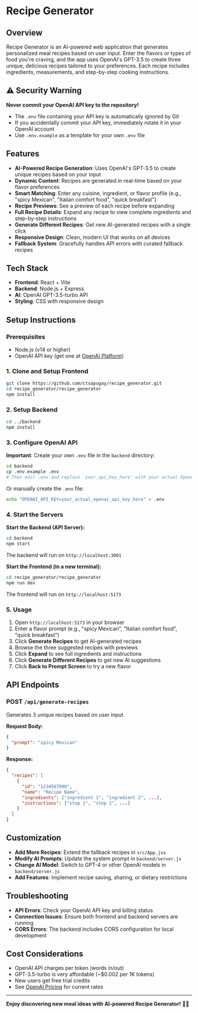 # Recipe Generator

## Overview
Recipe Generator is an AI-powered web application that generates personalized meal recipes based on user input. Enter the flavors or types of food you're craving, and the app uses OpenAI's GPT-3.5 to create three unique, delicious recipes tailored to your preferences. Each recipe includes ingredients, measurements, and step-by-step cooking instructions.

## ⚠️ Security Warning
**Never commit your OpenAI API key to the repository!** 
- The `.env` file containing your API key is automatically ignored by Git
- If you accidentally commit your API key, immediately rotate it in your OpenAI account
- Use `.env.example` as a template for your own `.env` file

## Features
- **AI-Powered Recipe Generation**: Uses OpenAI's GPT-3.5 to create unique recipes based on your input
- **Dynamic Content**: Recipes are generated in real-time based on your flavor preferences
- **Smart Matching**: Enter any cuisine, ingredient, or flavor profile (e.g., "spicy Mexican", "Italian comfort food", "quick breakfast")
- **Recipe Previews**: See a preview of each recipe before expanding
- **Full Recipe Details**: Expand any recipe to view complete ingredients and step-by-step instructions
- **Generate Different Recipes**: Get new AI-generated recipes with a single click
- **Responsive Design**: Clean, modern UI that works on all devices
- **Fallback System**: Gracefully handles API errors with curated fallback recipes

## Tech Stack
- **Frontend**: React + Vite
- **Backend**: Node.js + Express
- **AI**: OpenAI GPT-3.5-turbo API
- **Styling**: CSS with responsive design

## Setup Instructions

### Prerequisites
- Node.js (v14 or higher)
- OpenAI API key (get one at [OpenAI Platform](https://platform.openai.com/account/api-keys))

### 1. Clone and Setup Frontend
```sh
git clone https://github.com/ctsapugay/recipe_generator.git
cd recipe_generator/recipe_generator
npm install
```

### 2. Setup Backend
```sh
cd ../backend
npm install
```

### 3. Configure OpenAI API
**Important**: Create your own `.env` file in the `backend` directory:
```sh
cd backend
cp .env.example .env
# Then edit .env and replace 'your_api_key_here' with your actual OpenAI API key
```

Or manually create the `.env` file:
```sh
echo "OPENAI_API_KEY=your_actual_openai_api_key_here" > .env
```

### 4. Start the Servers

**Start the Backend (API Server):**
```sh
cd backend
npm start
```
The backend will run on `http://localhost:3001`

**Start the Frontend (in a new terminal):**
```sh
cd recipe_generator/recipe_generator
npm run dev
```
The frontend will run on `http://localhost:5173`

### 5. Usage
1. Open `http://localhost:5173` in your browser
2. Enter a flavor prompt (e.g., "spicy Mexican", "Italian comfort food", "quick breakfast")
3. Click **Generate Recipes** to get AI-generated recipes
4. Browse the three suggested recipes with previews
5. Click **Expand** to see full ingredients and instructions
6. Click **Generate Different Recipes** to get new AI suggestions
7. Click **Back to Prompt Screen** to try a new flavor

## API Endpoints

### POST `/api/generate-recipes`
Generates 3 unique recipes based on user input.

**Request Body:**
```json
{
  "prompt": "spicy Mexican"
}
```

**Response:**
```json
{
  "recipes": [
    {
      "id": "1234567890",
      "name": "Recipe Name",
      "ingredients": ["ingredient 1", "ingredient 2", ...],
      "instructions": ["step 1", "step 2", ...]
    }
  ]
}
```

## Customization
- **Add More Recipes**: Extend the fallback recipes in `src/App.jsx`
- **Modify AI Prompts**: Update the system prompt in `backend/server.js`
- **Change AI Model**: Switch to GPT-4 or other OpenAI models in `backend/server.js`
- **Add Features**: Implement recipe saving, sharing, or dietary restrictions

## Troubleshooting
- **API Errors**: Check your OpenAI API key and billing status
- **Connection Issues**: Ensure both frontend and backend servers are running
- **CORS Errors**: The backend includes CORS configuration for local development

## Cost Considerations
- OpenAI API charges per token (words in/out)
- GPT-3.5-turbo is very affordable (~$0.002 per 1K tokens)
- New users get free trial credits
- See [OpenAI Pricing](https://openai.com/pricing) for current rates

---

**Enjoy discovering new meal ideas with AI-powered Recipe Generator!** 🍳✨
